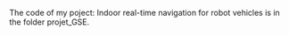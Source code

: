 The code of my poject: Indoor real-time navigation for robot vehicles is in the folder projet_GSE.

